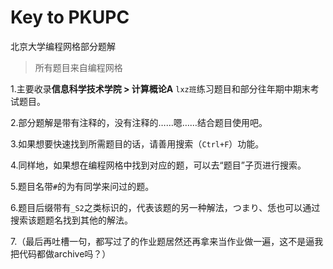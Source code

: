 # Key to PKUPC
 北京大学编程网格部分题解

> 所有题目来自编程网格

1.主要收录**信息科学技术学院 > 计算概论A** `lxz班`练习题目和部分往年期中期末考试题目。

2.部分题解是带有注释的，没有注释的……嗯……结合题目使用吧。

3.如果想要快速找到所需题目的话，请善用搜索（`Ctrl+F`）功能。

4.同样地，如果想在编程网格中找到对应的题，可以去“题目”子页进行搜索。

5.题目名带`#`的为有同学来问过的题。

6.题目后缀带有`_S2`之类标识的，代表该题的另一种解法，つまり、恁也可以通过搜索该题题名找到其他的解法。

7.（最后再吐槽一句，都写过了的作业题居然还再拿来当作业做一遍，这不是逼我把代码都做archive吗？）

